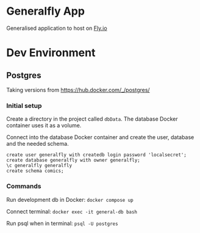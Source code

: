 # Generalfly App
Generalised application to host on [Fly.io](https://fly.io/)

# Dev Environment
## Postgres
Taking versions from https://hub.docker.com/_/postgres/

### Initial setup
Create a directory in the project called `dbData`.
The database Docker container uses it as a volume.

Connect into the database Docker container and create the user, database and the needed schema.
```postgresql
create user generalfly with createdb login password 'localsecret';
create database generalfly with owner generalfly;
\c generalfly generalfly
create schema comics;
```

### Commands
Run development db in Docker: `docker compose up`

Connect terminal: `docker exec -it general-db bash`

Run psql when in terminal: `psql -U postgres`

